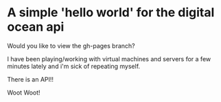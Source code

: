 # A simple 'hello world' for the digital ocean api

Would you like to view the gh-pages branch?

I have been playing/working with virtual machines and servers for a few minutes lately and i'm sick of repeating myself.

There is an API!!

Woot Woot!